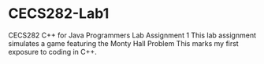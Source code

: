 # CECS282-Lab1
CECS282 C++ for Java Programmers Lab Assignment 1
This lab assignment simulates a game featuring the Monty Hall Problem
This marks my first exposure to coding in C++.
